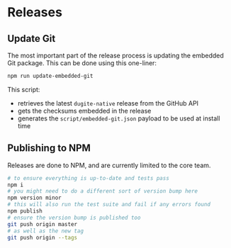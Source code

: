 # Releases

## Update Git

The most important part of the release process is updating the embedded Git package. This can be done using this one-liner:

```sh
npm run update-embedded-git
```

This script:

- retrieves the latest `dugite-native` release from the GitHub API
- gets the checksums embedded in the release
- generates the `script/embedded-git.json` payload to be used at install time

## Publishing to NPM

Releases are done to NPM, and are currently limited to the core team.

```sh
# to ensure everything is up-to-date and tests pass
npm i
# you might need to do a different sort of version bump here
npm version minor
# this will also run the test suite and fail if any errors found
npm publish
# ensure the version bump is published too
git push origin master
# as well as the new tag
git push origin --tags
```
